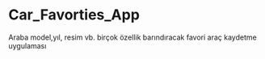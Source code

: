 # Car_Favorties_App
Araba model,yıl, resim vb. birçok özellik barındıracak favori araç kaydetme uygulaması
